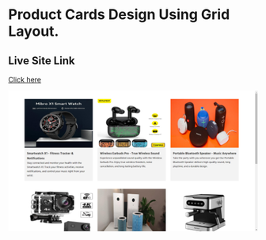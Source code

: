 # Product Cards Design Using Grid Layout.

## Live Site Link

<a href='https://nazmulhossain2905.github.io/team-cards-section-design/' >Click here</a>

<img src="./images/Screenshot.png" alt="Screenshot" />
